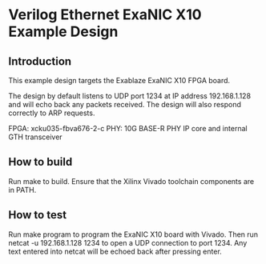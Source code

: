 # Verilog Ethernet ExaNIC X10 Example Design

## Introduction

This example design targets the Exablaze ExaNIC X10 FPGA board.

The design by default listens to UDP port 1234 at IP address 192.168.1.128 and
will echo back any packets received.  The design will also respond correctly
to ARP requests.  

FPGA: xcku035-fbva676-2-c
PHY: 10G BASE-R PHY IP core and internal GTH transceiver

## How to build

Run make to build.  Ensure that the Xilinx Vivado toolchain components are
in PATH.  

## How to test

Run make program to program the ExaNIC X10 board with Vivado.  Then run
netcat -u 192.168.1.128 1234 to open a UDP connection to port 1234.  Any text
entered into netcat will be echoed back after pressing enter.  


